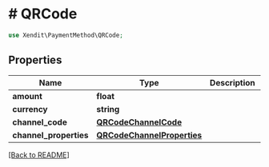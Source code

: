 # # QRCode


```php
use Xendit\PaymentMethod\QRCode;
```

## Properties

Name | Type | Description | Examples | Notes
------------ | ------------- | ------------- | ------------- | ------------- 
**amount** | **float** |  | null |  [optional]
**currency** | **string** |  | null |  [optional]
**channel_code** | [**QRCodeChannelCode**](QRCodeChannelCode.md) |  | null |  [optional]
**channel_properties** | [**QRCodeChannelProperties**](QRCodeChannelProperties.md) |  | null |  [optional]

[[Back to README]](../../README.md)
